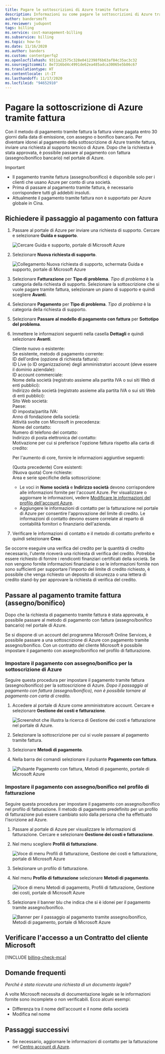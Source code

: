 ```yaml
---
title: Pagare le sottoscrizioni di Azure tramite fattura
description: Informazioni su come pagare le sottoscrizioni di Azure tramite fattura. Vedere le domande frequenti e visualizzare le risorse aggiuntive.
author: bandersmsft
ms.reviewer: judupont
tags: billing
ms.service: cost-management-billing
ms.subservice: billing
ms.topic: how-to
ms.date: 11/16/2020
ms.author: banders
ms.custom: contentperfq2
ms.openlocfilehash: 9311a22575c328e0412398f6b63af84c35ac3c32
ms.sourcegitcommit: 8e7316bd4c4991de62ea485adca30065e5b86c67
ms.translationtype: HT
ms.contentlocale: it-IT
ms.lasthandoff: 11/17/2020
ms.locfileid: "94652910"
---
```

# <a name="pay-for-your-azure-subscription-by-invoice"></a>Pagare la sottoscrizione di Azure tramite fattura

Con il metodo di pagamento tramite fattura la fattura viene pagata entro 30 giorni dalla data di emissione, con assegno o bonifico bancario. Per diventare idonei al pagamento della sottoscrizione di Azure tramite fattura, inviare una richiesta al supporto tecnico di Azure. Dopo che la richiesta è stata approvata, è possibile passare al pagamento con fattura (assegno/bonifico bancario) nel portale di Azure.

> [!IMPORTANT]
> * Il pagamento tramite fattura (assegno/bonifico) è disponibile solo per i clienti che usano Azure per conto di una società.
> * Prima di passare al pagamento tramite fattura, è necessario corrispondere tutti gli addebiti insoluti.
> * Attualmente il pagamento tramite fattura non è supportato per Azure globale in Cina.

## <a name="request-to-pay-by-invoice"></a>Richiedere il passaggio al pagamento con fattura

1. Passare al portale di Azure per inviare una richiesta di supporto. Cercare e selezionare **Guida e supporto**.

    ![Cercare Guida e supporto, portale di Microsoft Azure](./media/pay-by-invoice/search-for-help-and-support.png)

2. Selezionare **Nuova richiesta di supporto**.

    ![Collegamento Nuova richiesta di supporto, schermata Guida e supporto, portale di Microsoft Azure](./media/pay-by-invoice/help-and-support.png)

2. Selezionare **Fatturazione** per **Tipo di problema**. *Tipo di problema* è la categoria della richiesta di supporto. Selezionare la sottoscrizione che si vuole pagare tramite fattura, selezionare un piano di supporto e quindi scegliere **Avanti**.

3. Selezionare **Pagamento** per **Tipo di problema**. *Tipo di problema* è la categoria della richiesta di supporto.

4. Selezionare **Passare al modello di pagamento con fattura** per **Sottotipo del problema**.

5. Immettere le informazioni seguenti nella casella **Dettagli** e quindi selezionare **Avanti**.

     Cliente nuovo o esistente:<br>
     Se esistente, metodo di pagamento corrente:<br>
     ID dell'ordine (opzione di richiesta fattura):<br>
     ID Live (o ID organizzazione) degli amministratori account (deve essere il dominio aziendale):<br>
     ID account commerciale:<br>
     Nome della società (registrato assieme alla partita IVA o sui siti Web di enti pubblici):<br>
     Indirizzo della società (registrato assieme alla partita IVA o sui siti Web di enti pubblici):<br>
     Sito Web società:<br>
     Paese:<br>
     ID imposta/partita IVA:<br>
     Anno di fondazione della società:<br>
     Attività svolte con Microsoft in precedenza:<br>
     Nome del contatto:<br>
     Numero di telefono del contatto:<br>
     Indirizzo di posta elettronica del contatto:<br>
     Motivazione per cui si preferisce l'opzione fattura rispetto alla carta di credito:<br>

     Per l'aumento di core, fornire le informazioni aggiuntive seguenti:<br>

     (Quota precedente) Core esistenti:<br>
     (Nuova quota) Core richieste:<br>
     Area e serie specifiche della sottoscrizione:<br>

    - Le voci in **Nome società** e **Indirizzo società** devono corrispondere alle informazioni fornite per l'account Azure. Per visualizzare o aggiornare le informazioni, vedere [Modificare le informazioni del profilo dell'account Azure](change-azure-account-profile.md).
    - Aggiungere le informazioni di contatto per la fatturazione nel portale di Azure per consentire l'approvazione del limite di credito. Le informazioni di contatto devono essere correlate al reparto di contabilità fornitori o finanziario dell'azienda.

6. Verificare le informazioni di contatto e il metodo di contatto preferito e quindi selezionare **Crea**.

Se occorre eseguire una verifica del credito per la quantità di credito necessario, l'utente riceverà una richiesta di verifica del credito. Potrebbe essere richiesto di fornire i rendiconti finanziari certificati della società. Se non vengono fornite informazioni finanziarie o se le informazioni fornite non sono sufficienti per supportare l'importo del limite di credito richiesto, è possibile che venga richiesto un deposito di sicurezza o una lettera di credito stand-by per approvare la richiesta di verifica del credito.

## <a name="switch-to-invoice-pay-checkwire-transfer"></a>Passare al pagamento tramite fattura (assegno/bonifico)

Dopo che la richiesta di pagamento tramite fattura è stata approvata, è possibile passare al metodo di pagamento con fattura (assegno/bonifico bancario) nel portale di Azure.

Se si dispone di un account del programma Microsoft Online Services, è possibile passare a una sottoscrizione di Azure con pagamento tramite assegno/bonifico. Con un contratto del cliente Microsoft è possibile impostare il pagamento con assegno/bonifico nel profilo di fatturazione.

### <a name="switch-azure-subscription-to-checkwire-transfer"></a>Impostare il pagamento con assegno/bonifico per la sottoscrizione di Azure

Seguire questa procedura per impostare il pagamento tramite fattura (assegno/bonifico) per la sottoscrizione di Azure. *Dopo il passaggio al pagamento con fattura (assegno/bonifico), non è possibile tornare al pagamento con carta di credito.*

1. Accedere al portale di Azure come amministratore account. Cercare e selezionare **Gestione dei costi e fatturazione**.

    ![Screenshot che illustra la ricerca di Gestione dei costi e fatturazione nel portale di Azure.](./media/pay-by-invoice/search.png)

1. Selezionare la sottoscrizione per cui si vuole passare al pagamento tramite fattura.
1. Selezionare **Metodi di pagamento**.
1. Nella barra dei comandi selezionare il pulsante **Pagamento con fattura**.

    ![Pulsante Pagamento con fattura, Metodi di pagamento, portale di Microsoft Azure](./media/pay-by-invoice/pay-by-invoice.png)

### <a name="switch-billing-profile-to-checkwire-transfer"></a>Impostare il pagamento con assegno/bonifico nel profilo di fatturazione

Seguire questa procedura per impostare il pagamento con assegno/bonifico nel profilo di fatturazione. Il metodo di pagamento predefinito per un profilo di fatturazione può essere cambiato solo dalla persona che ha effettuato l'iscrizione ad Azure.

1. Passare al portale di Azure per visualizzare le informazioni di fatturazione. Cercare e selezionare **Gestione dei costi e fatturazione**.
1. Nel menu scegliere **Profili di fatturazione**.

    ![Voce di menu Profili di fatturazione, Gestione dei costi e fatturazione, portale di Microsoft Azure](./media/pay-by-invoice/billing-profile.png)

1. Selezionare un profilo di fatturazione.
1. Nel menu **Profilo di fatturazione** selezionare **Metodi di pagamento**.

   ![Voce di menu Metodi di pagamento, Profili di fatturazione, Gestione dei costi, portale di Microsoft Azure](./media/pay-by-invoice/billing-profile-payment-methods.png)

1. Selezionare il banner blu che indica che si è idonei per il pagamento tramite assegno/bonifico.

    ![Banner per il passaggio al pagamento tramite assegno/bonifico, Metodi di pagamento, portale di Microsoft Azure](./media/pay-by-invoice/customer-led-switch-to-invoice.png)

## <a name="check-access-to-a-microsoft-customer-agreement"></a>Verificare l'accesso a un Contratto del cliente Microsoft
[!INCLUDE [billing-check-mca](../../../includes/billing-check-mca.md)]

## <a name="frequently-asked-questions"></a>Domande frequenti

*Perché è stata ricevuta una richiesta di un documento legale?*

A volte Microsoft necessita di documentazione legale se le informazioni fornite sono incomplete o non verificabili. Ecco alcuni esempi:

* Differenza tra il nome dell'account e il nome della società
* Modifica nel nome

## <a name="next-steps"></a>Passaggi successivi

* Se necessario, aggiornare le informazioni di contatto per la fatturazione nel [Centro account di Azure](https://account.azure.com/Profile).
